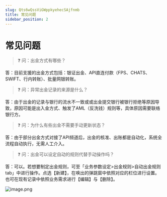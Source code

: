 ```yaml
---
slug: Qts6wQssViGWppkyehecSAjfnmb
title: 常见问题
sidebar_position: 2
---
```



# 常见问题


> ❓ 问：出金方式有哪些？


答：目前支援的出金方式包括：银证出金、API直连付款（FPS、CHATS、SWIFT、行内转账）、批量网银转账。


> ❓ 问：异常出金记录的来源是什么？


答：由于出金的记录与银行的流水不一致或或出金提交银行被银行拒绝等原因导致，原因可能是出入金方式、触发了AML（反洗钱）规则等，具体原因需要联络银行方。


> ❓ 问：为什么有些出金不需要手动更新状态？


答：由于部分出金方式对接了API频道后，出金的核准、出账都是自动化，系统全流程自动执行，无需人工介入。


> ❓ 问：出金可以设定自动的规则代替手动操作吗？


答：可以。若想要制定出金规则，可至「业务参数设定>出金规则>自动出金规则tab」中进行操作。点选【新建】，在唤出的弹跳窗中依照对应的栏位进行设置。也可在现有记录中依照业务需求进行【编辑】与【删除】。


![image.png](/assets/56412ed502f9150805533c12ad2c6ff2.png)

